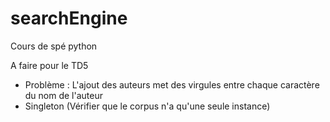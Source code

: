 # searchEngine
Cours de spé python


A faire pour le TD5
- Problème : L'ajout des auteurs met des virgules entre chaque caractère du nom de l'auteur
- Singleton (Vérifier que le corpus n'a qu'une seule instance)